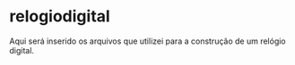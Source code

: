 # relogiodigital
Aqui será inserido os arquivos que utilizei para a construção de um relógio digital.
